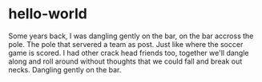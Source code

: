 # hello-world

Some years back, I was dangling gently on the bar, on the bar accross the pole.
The pole that servered a team as post.
Just like where the soccer game is scored.
I had other crack head friends too, together we'll dangle along and roll around without thoughts that we could fall and break out necks.
Dangling gently on the bar. 
